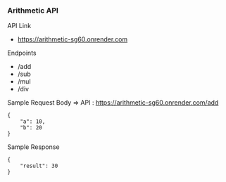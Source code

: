 ### Arithmetic API

API Link
* https://arithmetic-sg60.onrender.com

Endpoints
* /add
* /sub
* /mul
* /div

Sample Request Body => API : https://arithmetic-sg60.onrender.com/add
```
{
    "a": 10,
    "b": 20
}
```

Sample Response
```
{
    "result": 30
}
```
